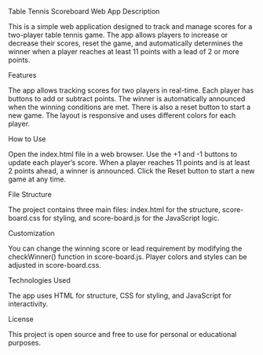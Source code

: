 Table Tennis Scoreboard Web App
Description

This is a simple web application designed to track and manage scores for a two-player table tennis game. The app allows players to increase or decrease their scores, reset the game, and automatically determines the winner when a player reaches at least 11 points with a lead of 2 or more points.

Features

The app allows tracking scores for two players in real-time. Each player has buttons to add or subtract points. The winner is automatically announced when the winning conditions are met. There is also a reset button to start a new game. The layout is responsive and uses different colors for each player.

How to Use

Open the index.html file in a web browser. Use the +1 and -1 buttons to update each player’s score. When a player reaches 11 points and is at least 2 points ahead, a winner is announced. Click the Reset button to start a new game at any time.

File Structure

The project contains three main files: index.html for the structure, score-board.css for styling, and score-board.js for the JavaScript logic.

Customization

You can change the winning score or lead requirement by modifying the checkWinner() function in score-board.js. Player colors and styles can be adjusted in score-board.css.

Technologies Used

The app uses HTML for structure, CSS for styling, and JavaScript for interactivity.

License

This project is open source and free to use for personal or educational purposes.
